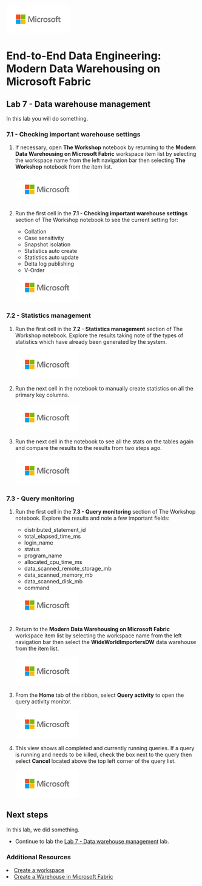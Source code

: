 <img src = "../assets/images/microsoft-logo.png" height = 75/>

# End-to-End Data Engineering:<br>Modern Data Warehousing on Microsoft Fabric

## Lab 7 - Data warehouse management
In this lab you will do something. 

### 7.1 - Checking important warehouse settings

1. If necessary, open **The Workshop** notebook by returning to the **Modern Data Warehousing on Microsoft Fabric** workspace item list by selecting the workspace name from the left navigation bar then selecting **The Workshop** notebook from the item list.

    <img src = "../assets/images/microsoft-logo.png" height = 75/>

1. Run the first cell in the **7.1 - Checking important warehouse settings** section of The Workshop notebook to see the current setting for:

    - Collation
    - Case sensitivity
    - Snapshot isolation
    - Statistics auto create
    - Statistics auto update
    - Delta log publishing
    - V-Order

    <img src = "../assets/images/microsoft-logo.png" height = 75/>

### 7.2 - Statistics management
1. Run the first cell in the **7.2 - Statistics management** section of The Workshop notebook. Explore the results taking note of the types of statistics which have already been generated by the system. 

    <img src = "../assets/images/microsoft-logo.png" height = 75/>

1. Run the next cell in the notebook to manually create statistics on all the primary key columns.

    <img src = "../assets/images/microsoft-logo.png" height = 75/>

1. Run the next cell in the notebook to see all the stats on the tables again and compare the results to the results from two steps ago.

    <img src = "../assets/images/microsoft-logo.png" height = 75/>

### 7.3 - Query monitoring
1. Run the first cell in the **7.3 - Query monitoring** section of The Workshop notebook. Explore the results and note a few important fields:

    - distributed_statement_id
    - total_elapsed_time_ms
    - login_name
    - status
    - program_name
    - allocated_cpu_time_ms
    - data_scanned_remote_storage_mb
    - data_scanned_memory_mb
    - data_scanned_disk_mb
    - command

    <img src = "../assets/images/microsoft-logo.png" height = 75/>

1. Return to the **Modern Data Warehousing on Microsoft Fabric** workspace item list by selecting the workspace name from the left navigation bar then select the **WideWorldImportersDW** data warehouse from the item list.

    <img src = "../assets/images/microsoft-logo.png" height = 75/>

1. From the **Home** tab of the ribbon, select **Query activity** to open the query activity monitor.

    <img src = "../assets/images/microsoft-logo.png" height = 75/>

1. This view shows all completed and currently running queries.  If a query is running and needs to be killed, check the box next to the query then select **Cancel** located above the top left corner of the query list.

    <img src = "../assets/images/microsoft-logo.png" height = 75/>

## Next steps
In this lab, we did something.

- Continue to lab the [Lab 7 - Data warehouse management](<07 - Data warehouse management.md>) lab.

### Additional Resources
<li><a href="https://learn.microsoft.com/en-us/fabric/fundamentals/create-workspaces" targer="_blank">Create a workspace</a></li>
<li><a href="https://learn.microsoft.com/en-us/fabric/data-warehouse/create-warehouse" targer="_blank">Create a Warehouse in Microsoft Fabric</a></li>